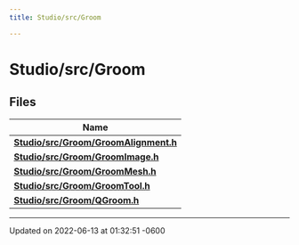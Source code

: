 ```yaml
---
title: Studio/src/Groom

---
```


# Studio/src/Groom



## Files

| Name           |
| -------------- |
| **[Studio/src/Groom/GroomAlignment.h](../Files/GroomAlignment_8h.md#file-groomalignment.h)**  |
| **[Studio/src/Groom/GroomImage.h](../Files/GroomImage_8h.md#file-groomimage.h)**  |
| **[Studio/src/Groom/GroomMesh.h](../Files/GroomMesh_8h.md#file-groommesh.h)**  |
| **[Studio/src/Groom/GroomTool.h](../Files/GroomTool_8h.md#file-groomtool.h)**  |
| **[Studio/src/Groom/QGroom.h](../Files/QGroom_8h.md#file-qgroom.h)**  |






-------------------------------

Updated on 2022-06-13 at 01:32:51 -0600
